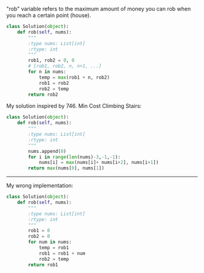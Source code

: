 "rob" variable refers to the maximum amount of money you can rob when you reach a certain point (house).
```python
class Solution(object):
    def rob(self, nums):
        """
        :type nums: List[int]
        :rtype: int
        """
        rob1, rob2 = 0, 0
        # [rob1, rob2, n, n+1, ...]
        for n in nums:
            temp = max(rob1 + n, rob2)
            rob1 = rob2
            rob2 = temp
        return rob2
```

My solution inspired by 746. Min Cost Climbing Stairs:
```python
class Solution(object):
    def rob(self, nums):
        """
        :type nums: List[int]
        :rtype: int
        """
        nums.append(0)
        for i in range(len(nums)-3,-1,-1):
            nums[i] = max(nums[i]+ nums[i+2], nums[i+1])
        return max(nums[0], nums[1])
```
___
My wrong implementation:
```python
class Solution(object):
    def rob(self, nums):
        """
        :type nums: List[int]
        :rtype: int
        """
        rob1 = 0
        rob2 = 0
        for num in nums:
            temp = rob1
            rob1 = rob1 + num
            rob2 = temp
        return rob1         
```
